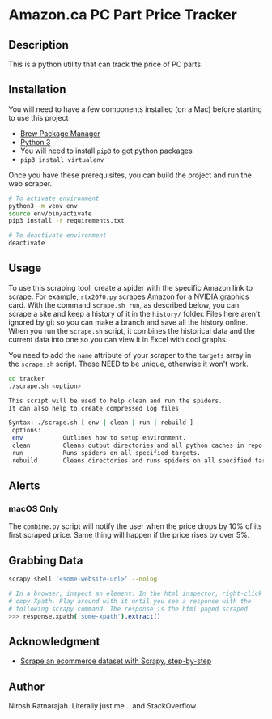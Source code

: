 # Amazon.ca PC Part Price Tracker

## Description

This is a python utility that can track the price of PC parts.

## Installation

You will need to have a few components installed (on a Mac) before starting to use this project

- [Brew Package Manager](https://brew.sh)
- [Python 3](https://docs.python-guide.org/starting/install3/osx/)
- You will need to install `pip3` to get python packages
- `pip3 install virtualenv`

Once you have these prerequisites, you can build the project and run the web scraper.

```bash
# To activate environment
python3 -m venv env
source env/bin/activate
pip3 install -r requirements.txt

# To deactivate environment
deactivate
```

## Usage

To use this scraping tool, create a spider with the specific Amazon link to scrape. For example, `rtx2070.py` scrapes Amazon for a NVIDIA graphics card. With the command `scrape.sh run`, as described below, you can scrape a site and keep a history of it in the `history/` folder. Files here aren't ignored by git so you can make a branch and save all the history online. When you run the `scrape.sh` script, it combines the historical data and the current data into one so you can view it in Excel with cool graphs.

You need to add the `name` attribute of your scraper to the `targets` array in the `scrape.sh` script. These NEED to be unique, otherwise it won't work.

```bash
cd tracker
./scrape.sh <option>
```

```bash
This script will be used to help clean and run the spiders. 
It can also help to create compressed log files  

Syntax: ./scrape.sh [ env | clean | run | rebuild ] 
 options: 
 env           Outlines how to setup environment. 
 clean         Cleans output directories and all python caches in repo. 
 run           Runs spiders on all specified targets. 
 rebuild       Cleans directories and runs spiders on all specified targets. 
```

## Alerts
### macOS Only
The `combine.py` script will notify the user when the price drops by 10% of its first scraped price. Same thing will happen if the price rises by over 5%.

## Grabbing Data

```bash
scrapy shell '<some-website-url>' --nolog

# In a browser, inspect an element. In the html inspector, right-click and
# copy Xpath. Play around with it until you see a response with the
# following scrapy command. The response is the html paged scraped.
>>> response.xpath('some-xpath').extract()
```


## Acknowledgment

- [Scrape an ecommerce dataset with Scrapy, step-by-step](https://medium.com/@tobritton/scrape-an-ecommerce-dataset-with-scrapy-from-start-to-finish-b31540df9bfa)

## Author

Nirosh Ratnarajah. Literally just me... and StackOverflow.
